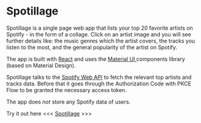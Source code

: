 # Spotillage

Spotillage is a single page web app that lists your top 20 favorite artists on Spotify - in the form of a collage. Click on an artist image and you will see further details like: the music
genres which the artist covers, the tracks you listen to the
most, and the general popularity of the artist on Spotify.

The app is built with [React](https://react.dev/) and uses the [Material UI ](https://mui.com/material-ui/) components library (based on Material Design).

Spotillage talks to the [Spotify Web API](https://developer.spotify.com/documentation/web-api) to fetch
the relevant top artists and tracks data. Before that it goes through the
Authorization Code with PKCE Flow to be granted the necessary access token.

The app does _not_ store any Spotify data of users.


Try it out here <<< [Spotillage](https://julianschambeck.github.io/spotillage/) >>>


